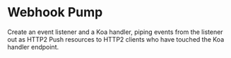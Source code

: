 # Webhook Pump

Create an event listener and a Koa handler, piping events from the listener out as HTTP2 Push resources to HTTP2 clients who have touched the Koa handler endpoint.
